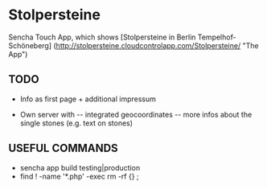 Stolpersteine
=============

Sencha Touch App, which shows [Stolpersteine in Berlin Tempelhof-Schöneberg] (http://stolpersteine.cloudcontrolapp.com/Stolpersteine/ "The App")


TODO
----
- Info as first page + additional impressum

- Own server with 
-- integrated geocoordinates
-- more infos about the single stones (e.g. text on stones)

USEFUL COMMANDS
---------------
- sencha app build testing|production
- find ! -name '*.php' -exec rm -rf {} \;
  